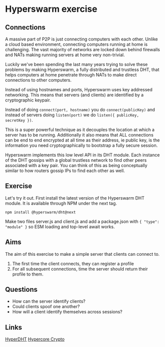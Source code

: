 # Hyperswarm exercise

## Connections

A massive part of P2P is just connecting computers with each other. Unlike a cloud based environment, connecting computers running at home is challenging. The vast majority of networks are locked down behind firewalls and NATs making running servers at home very non-trivial.

Luckily we've been spending the last many years trying to solve these problems by making Hyperswarm, a fully distributed and trustless DHT, that helps computers at home penetrate through NATs to make direct connections to other computers.

Instead of using hostnames and ports, Hyperswarm uses key addressed networking. This means that servers (and clients) are identified by a cryptographic keypair.

Instead of doing `connect(port, hostname)` you do `connect(publicKey)` and instead of servers doing `listen(port)` we do `listen({ publicKey, secretKey })`.

This is a super powerful technique as it decouples the location at which a server has to be running. Additionally it also means that ALL connections can be end to end encrypted at all time as their address, ie public key, is the information you need cryptographically to bootstrap a fully secure session.

Hyperswarm implements this low level API in its DHT module. Each instance of the DHT gossips with a global trustless network to find other peers associated with a key pair. You can think of this as being conceptually similar to how routers gossip IPs to find each other as well.

## Exercise

Let's try it out. First install the latest version of the Hyperswarm DHT module. It is available through NPM under the next tag.

```
npm install @hyperswarm/dht@next
```

Make two files server.js and client.js and add a package.json with `{ "type": "module" }` so ESM loading and top-level await works.

## Aims

The aim of this exercise to make a simple server that clients can connect to.

1. The first time the client connects, they can register a profile
2. For all subsequent connections, time the server should return their profile to them.

## Questions
- How can the server identify clients?
- Could clients spoof one another?
- How will a client identify themselves across sessions?

## Links

[HyperDHT](https://github.com/holepunchto/hyperdht)
[Hypercore Crypto](https://github.com/holepunchto/hypercore-crypto)
